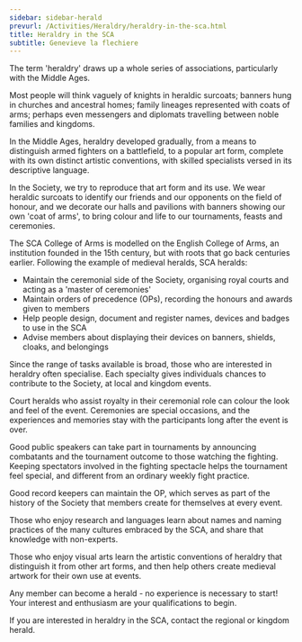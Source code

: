```yaml
---
sidebar: sidebar-herald
prevurl: /Activities/Heraldry/heraldry-in-the-sca.html
title: Heraldry in the SCA
subtitle: Genevieve la flechiere
---
```

The term 'heraldry' draws up a whole series of associations, 
particularly with the Middle Ages.

Most people will think vaguely of knights in heraldic surcoats; 
banners hung in churches and ancestral homes; family lineages 
represented with coats of arms; perhaps even messengers and diplomats 
travelling between noble families and kingdoms.

In the Middle Ages, heraldry developed gradually, from a means to 
distinguish armed fighters on a battlefield, to a popular art form, 
complete with its own distinct artistic conventions, with skilled 
specialists versed in its descriptive language.

In the Society, we try to reproduce that art form and its use. We wear 
heraldic surcoats to identify our friends and our opponents on the 
field of honour, and we decorate our halls and pavilions with banners 
showing our own 'coat of arms', to bring colour and life to our 
tournaments, feasts and ceremonies.

The SCA College of Arms is modelled on the English College of Arms, an 
institution founded in the 15th century, but with roots that go back 
centuries earlier. Following the example of medieval heralds, SCA 
heralds:


- Maintain the ceremonial side of the Society, organising royal courts 
  and acting as a 'master of ceremonies'
- Maintain orders of precedence (OPs), recording the honours and 
  awards given to members
- Help people design, document and register names, devices and badges 
  to use in the SCA
- Advise members about displaying their devices on banners, shields, 
  cloaks, and belongings

Since the range of tasks available is broad, those who are interested 
in heraldry often specialise. Each specialty gives individuals chances 
to contribute to the Society, at local and kingdom events.

Court heralds who assist royalty in their ceremonial role can colour 
the look and feel of the event. Ceremonies are special occasions, and 
the experiences and memories stay with the participants long after the 
event is over.

Good public speakers can take part in tournaments by announcing 
combatants and the tournament outcome to those watching the fighting. 
Keeping spectators involved in the fighting spectacle helps the 
tournament feel special, and different from an ordinary weekly fight 
practice.

Good record keepers can maintain the OP, which serves as part of the 
history of the Society that members create for themselves at every 
event.

Those who enjoy research and languages learn about names and naming 
practices of the many cultures embraced by the SCA, and share that 
knowledge with non-experts.

Those who enjoy visual arts learn the artistic conventions of heraldry 
that distinguish it from other art forms, and then help others create 
medieval artwork for their own use at events.

Any member can become a herald - no experience is necessary to start! 
Your interest and enthusiasm are your qualifications to begin.

If you are interested in heraldry in the SCA, contact the regional or 
kingdom herald.
